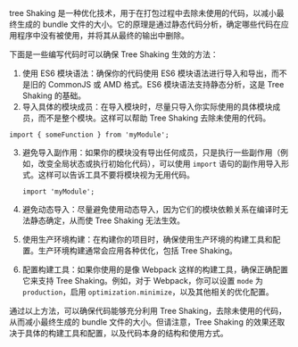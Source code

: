 tree Shaking 是一种优化技术，用于在打包过程中去除未使用的代码，以减小最终生成的 bundle 文件的大小。它的原理是通过静态代码分析，确定哪些代码在应用程序中没有被使用，并将其从最终的输出中删除。

下面是一些编写代码时可以确保 Tree Shaking 生效的方法：

1. 使用 ES6 模块语法：确保你的代码使用 ES6 模块语法进行导入和导出，而不是旧的 CommonJS 或 AMD 格式。ES6 模块语法支持静态分析，这是 Tree Shaking 的基础。
2. 导入具体的模块成员：在导入模块时，尽量只导入你实际使用的具体模块成员，而不是整个模块。这样可以帮助 Tree Shaking 去除未使用的代码。

`import { someFunction } from 'myModule'; `

3. 避免导入副作用：如果你的模块没有导出任何成员，只是执行一些副作用（例如，改变全局状态或执行初始化代码），可以使用 `import` 语句的副作用导入形式。这样可以告诉工具不要将模块视为无用代码。

   `import 'myModule';
   `
6. 避免动态导入：尽量避免使用动态导入，因为它们的模块依赖关系在编译时无法静态确定，从而使 Tree Shaking 无法生效。
7. 使用生产环境构建：在构建你的项目时，确保使用生产环境的构建工具和配置。生产环境构建通常会应用各种优化，包括 Tree Shaking。
8. 配置构建工具：如果你使用的是像 Webpack 这样的构建工具，确保正确配置它来支持 Tree Shaking。例如，对于 Webpack，你可以设置 `mode` 为 `production`，启用 `optimization.minimize`，以及其他相关的优化配置。

通过以上方法，可以确保代码能够充分利用 Tree Shaking，去除未使用的代码，从而减小最终生成的 bundle 文件的大小。但请注意，Tree Shaking 的效果还取决于具体的构建工具和配置，以及代码本身的结构和使用方式。
